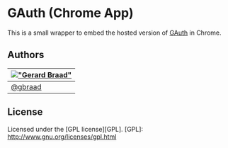 GAuth (Chrome App)
==================

This is a small wrapper to embed the hosted version of [GAuth](https://github.com/gbraad/html5-google-authenticator) in Chrome.


Authors
-------

| [!["Gerard Braad"](http://gravatar.com/avatar/e466994eea3c2a1672564e45aca844d0.png?s=60)](http://gbraad.nl "Gerard Braad <me@gbraad.nl>") |
|---|
| [@gbraad](https://twitter.com/gbraad)  |


License
-------
Licensed under the [GPL license][GPL].
[GPL]: http://www.gnu.org/licenses/gpl.html
